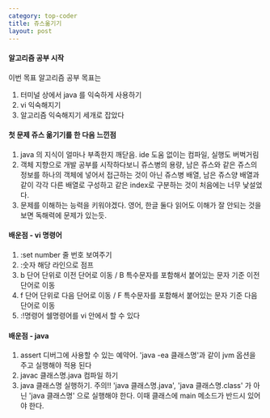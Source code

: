 ```yaml
---
category: top-coder
title: 쥬스옮기기
layout: post
---
```

#### 알고리즘 공부 시작
이번 목표 알고리즘 공부 목표는
1. 터미널 상에서 java 를 익숙하게 사용하기
2. vi 익숙해지기
3. 알고리즘 익숙해지기
세개로 잡았다

#### 첫 문제 쥬스 옮기기를 한 다음 느낀점
1. java 의 지식이 얼마나 부족한지 깨닫음. ide 도움 없이는 컴파일, 실행도 버벅거림
2. 객체 지향으로 개발 공부를 시작하다보니 쥬스병의 용량, 남은 쥬스와 같은 쥬스의 정보를 하나의 객체에 넣어서 접근하는 것이 아닌 쥬스병 배열, 남은 쥬스양 배열과 같이 각각 다른 배열로 구성하고 같은 index로 구분하는 것이 처음에는 너무 낯설었다.
3. 문제를 이해하는 능력을 키워야겠다. 영어, 한글 둘다 읽어도 이해가 잘 안되는 것을 보면 독해력에 문제가 있는듯.

#### 배운점 - vi 명령어
1. :set number 줄 번호 보여주기
2. :숫자 해당 라인으로 점프
3. b 단어 단위로 이전 단어로 이동 / B 특수문자를 포함해서 붙어있는 문자 기준 이전 단어로 이동
4. f 단어 단위로 다음 단어로 이동 / F 특수문자를 포함해서 붙어있는 문자 기준 다음 단어로 이동
5. :!명령어 쉘명령어를 vi 안에서 할 수 있다

#### 배운점 - java
1. assert 디버그에 사용할 수 있는 예약어. 'java -ea 클래스명'과 같이 jvm 옵션을 주고 실행해야 적용 된다
2. javac 클래스명.java 컴파일 하기
3. java 클래스명 실행하기. 주의!! 'java 클래스명.java', 'java 클래스명.class' 가 아닌 'java 클래스명' 으로 실행해야 한다. 이때 클래스에 main 메소드가 반드시 있어야 한다.
